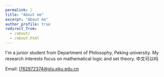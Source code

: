 ```yaml
---
permalink: /
title: "About me"
excerpt: "About me"
author_profile: true
redirect_from: 
  - /about/
  - /about.html
---
```

I'm a junior student from Department of Philosophy, Peking university. My research interests focus on mathematical logic and set theory. 
中文可以吗

Email: l762972374@stu.pku.edu.cn
